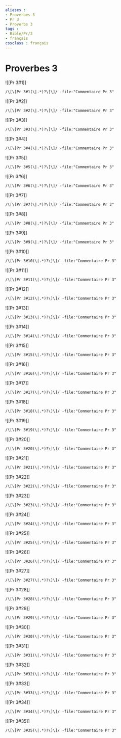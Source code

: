 ```yaml
---
aliases : 
- Proverbes 3
- Pr 3
- Proverbs 3
tags : 
- Bible/Pr/3
- français
cssclass : français
---
```


# Proverbes 3

![[Pr 3#1]]

```query
/\[\[Pr 3#1(\|.*)?\]\]/ -file:"Commentaire Pr 3"
```

![[Pr 3#2]]

```query
/\[\[Pr 3#2(\|.*)?\]\]/ -file:"Commentaire Pr 3"
```

![[Pr 3#3]]

```query
/\[\[Pr 3#3(\|.*)?\]\]/ -file:"Commentaire Pr 3"
```

![[Pr 3#4]]

```query
/\[\[Pr 3#4(\|.*)?\]\]/ -file:"Commentaire Pr 3"
```

![[Pr 3#5]]

```query
/\[\[Pr 3#5(\|.*)?\]\]/ -file:"Commentaire Pr 3"
```

![[Pr 3#6]]

```query
/\[\[Pr 3#6(\|.*)?\]\]/ -file:"Commentaire Pr 3"
```

![[Pr 3#7]]

```query
/\[\[Pr 3#7(\|.*)?\]\]/ -file:"Commentaire Pr 3"
```

![[Pr 3#8]]

```query
/\[\[Pr 3#8(\|.*)?\]\]/ -file:"Commentaire Pr 3"
```

![[Pr 3#9]]

```query
/\[\[Pr 3#9(\|.*)?\]\]/ -file:"Commentaire Pr 3"
```

![[Pr 3#10]]

```query
/\[\[Pr 3#10(\|.*)?\]\]/ -file:"Commentaire Pr 3"
```

![[Pr 3#11]]

```query
/\[\[Pr 3#11(\|.*)?\]\]/ -file:"Commentaire Pr 3"
```

![[Pr 3#12]]

```query
/\[\[Pr 3#12(\|.*)?\]\]/ -file:"Commentaire Pr 3"
```

![[Pr 3#13]]

```query
/\[\[Pr 3#13(\|.*)?\]\]/ -file:"Commentaire Pr 3"
```

![[Pr 3#14]]

```query
/\[\[Pr 3#14(\|.*)?\]\]/ -file:"Commentaire Pr 3"
```

![[Pr 3#15]]

```query
/\[\[Pr 3#15(\|.*)?\]\]/ -file:"Commentaire Pr 3"
```

![[Pr 3#16]]

```query
/\[\[Pr 3#16(\|.*)?\]\]/ -file:"Commentaire Pr 3"
```

![[Pr 3#17]]

```query
/\[\[Pr 3#17(\|.*)?\]\]/ -file:"Commentaire Pr 3"
```

![[Pr 3#18]]

```query
/\[\[Pr 3#18(\|.*)?\]\]/ -file:"Commentaire Pr 3"
```

![[Pr 3#19]]

```query
/\[\[Pr 3#19(\|.*)?\]\]/ -file:"Commentaire Pr 3"
```

![[Pr 3#20]]

```query
/\[\[Pr 3#20(\|.*)?\]\]/ -file:"Commentaire Pr 3"
```

![[Pr 3#21]]

```query
/\[\[Pr 3#21(\|.*)?\]\]/ -file:"Commentaire Pr 3"
```

![[Pr 3#22]]

```query
/\[\[Pr 3#22(\|.*)?\]\]/ -file:"Commentaire Pr 3"
```

![[Pr 3#23]]

```query
/\[\[Pr 3#23(\|.*)?\]\]/ -file:"Commentaire Pr 3"
```

![[Pr 3#24]]

```query
/\[\[Pr 3#24(\|.*)?\]\]/ -file:"Commentaire Pr 3"
```

![[Pr 3#25]]

```query
/\[\[Pr 3#25(\|.*)?\]\]/ -file:"Commentaire Pr 3"
```

![[Pr 3#26]]

```query
/\[\[Pr 3#26(\|.*)?\]\]/ -file:"Commentaire Pr 3"
```

![[Pr 3#27]]

```query
/\[\[Pr 3#27(\|.*)?\]\]/ -file:"Commentaire Pr 3"
```

![[Pr 3#28]]

```query
/\[\[Pr 3#28(\|.*)?\]\]/ -file:"Commentaire Pr 3"
```

![[Pr 3#29]]

```query
/\[\[Pr 3#29(\|.*)?\]\]/ -file:"Commentaire Pr 3"
```

![[Pr 3#30]]

```query
/\[\[Pr 3#30(\|.*)?\]\]/ -file:"Commentaire Pr 3"
```

![[Pr 3#31]]

```query
/\[\[Pr 3#31(\|.*)?\]\]/ -file:"Commentaire Pr 3"
```

![[Pr 3#32]]

```query
/\[\[Pr 3#32(\|.*)?\]\]/ -file:"Commentaire Pr 3"
```

![[Pr 3#33]]

```query
/\[\[Pr 3#33(\|.*)?\]\]/ -file:"Commentaire Pr 3"
```

![[Pr 3#34]]

```query
/\[\[Pr 3#34(\|.*)?\]\]/ -file:"Commentaire Pr 3"
```

![[Pr 3#35]]

```query
/\[\[Pr 3#35(\|.*)?\]\]/ -file:"Commentaire Pr 3"
```

